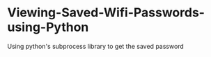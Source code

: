 # Viewing-Saved-Wifi-Passwords-using-Python
Using python's subprocess library to get the saved password
